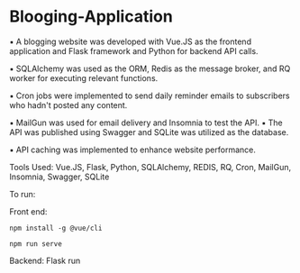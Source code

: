 # Blooging-Application


▪ A blogging website was developed with Vue.JS as the frontend application and Flask 
framework and Python for backend API calls.

▪ SQLAlchemy was used as the ORM, Redis as the message broker, and RQ worker for 
executing relevant functions.

▪ Cron jobs were implemented to send daily reminder emails to subscribers who 
hadn't posted any content.

▪ MailGun was used for email delivery and Insomnia to test the API.
▪ The API was published using Swagger and SQLite was utilized as the database.

▪ API caching was implemented to enhance website performance.


Tools Used: Vue.JS, Flask, Python, SQLAlchemy, REDIS, RQ, Cron, MailGun, Insomnia, 
Swagger, SQLite



To run:

Front end: 

    npm install -g @vue/cli

    npm run serve


Backend: 
   Flask run
